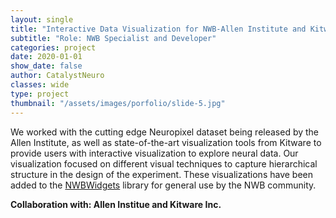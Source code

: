 ```yaml
---
layout: single
title: "Interactive Data Visualization for NWB-Allen Institute and Kitware Inc."
subtitle: "Role: NWB Specialist and Developer"
categories: project
date: 2020-01-01
show_date: false
author: CatalystNeuro
classes: wide
type: project
thumbnail: "/assets/images/porfolio/slide-5.jpg"
---
```


We worked with the cutting edge Neuropixel dataset being released by the Allen Institute, as well as state-of-the-art visualization tools from Kitware to provide users with interactive visualization to explore neural data. Our visualization focused on different visual techniques to capture hierarchical structure in the design of the experiment. These visualizations have been added to the [NWBWidgets](https://github.com/NeurodataWithoutBorders/nwbwidgets) library for general use by the NWB community.

<strong>Collaboration with: Allen Institue and Kitware Inc.<strong>